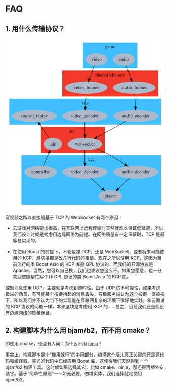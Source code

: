 # FAQ

## 1. 用什么传输协议？

![Data Flow](cg.png)

音视频之所以直接用基于 TCP 的 WebSocket 有两个原因：

- 云游戏对网络要求很高，在互联网上远程传输时天然就难以保证低延迟，所以我们设计时就是考虑用边缘网络为前提。在网络质量有一定保证时，TCP 是最容易实现的。

- 在使用 Boost 的前提下，不管是裸 TCP，还是 WebSocket，或者将来可能使用的 KCP，想切换都是改几行代码的事情。现在之所以没用 KCP，是因为目前流行的类 Boost.Asio 的 KCP 库是 GPL 协议的，而我们的开源协议是 Apache。当然，您可以自己换，我们也建议您这么干。如果您愿意，也十分欢迎您能帮忙写个非 GPL 协议的类 Boost.Asio 的 KCP 库。

控制消息使用 UDP，主要就是考虑到即时性。由于 UDP 的不可靠性，如果考虑极端的场景，有可能某个按键抬起的消息丢失，导致服务端认为这个按键一直被按下，所以我们并不认为当下的实现能在互联网复杂的环境下很好地实践。和前面说的 KCP 协议的问题一样，本来这块是考虑用 KCP 的……总之，目前我们还是假设有边缘网络的质量保证。

## 2. 构建脚本为什么用 bjam/b2，而不用 cmake？

即使用 cmake，也会有人问：为什么不用 [ninja](https://ninja-build.org/)？

事实上，构建脚本是个“能用就行”的中间部分，编译这个活儿真正关键的还是源代码和编译器。鎏光的代码中已经应用 Boost 库，这使得我们天然得到一个 bjam/b2 构建工具。这时候如果选择其它，比如 cmake、ninja，那还得再额外安装它。基于“简单性原则”——如无必要，勿增实体，我们选择就地使用 bjam/b2。
